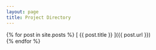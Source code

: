 ```yaml
---
layout: page
title: Project Directory
---
```


{% for post in site.posts %} [ {{ post.title }} ]({{ post.url }})  
{% endfor %}
